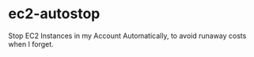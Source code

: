 # ec2-autostop
Stop EC2 Instances in my Account Automatically, to avoid runaway costs when I forget.
